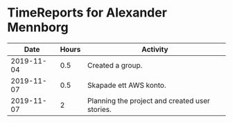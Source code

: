 # TimeReports for Alexander Mennborg

| Date        | Hours   | Activity                                       |
| ----------- | ------- |------------------------------------------------|
| 2019-11-04  | 0.5     | Created a group.                               |
| 2019-11-07  | 0.5     | Skapade ett AWS konto.                         |
| 2019-11-07  | 2       | Planning the project and created user stories. |
